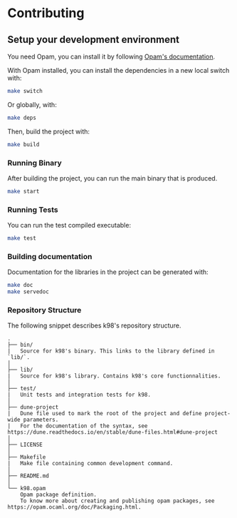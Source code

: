 # Contributing

## Setup your development environment

You need Opam, you can install it by following [Opam's documentation](https://opam.ocaml.org/doc/Install.html).

With Opam installed, you can install the dependencies in a new local switch with:

```bash
make switch
```

Or globally, with:

```bash
make deps
```

Then, build the project with:

```bash
make build
```

### Running Binary

After building the project, you can run the main binary that is produced.

```bash
make start
```

### Running Tests

You can run the test compiled executable:

```bash
make test
```

### Building documentation

Documentation for the libraries in the project can be generated with:

```bash
make doc
make servedoc
```

### Repository Structure

The following snippet describes k98's repository structure.

```text
.
├── bin/
|   Source for k98's binary. This links to the library defined in `lib/`.
│
├── lib/
|   Source for k98's library. Contains k98's core functionnalities.
│
├── test/
|   Unit tests and integration tests for k98.
│
├── dune-project
|   Dune file used to mark the root of the project and define project-wide parameters.
|   For the documentation of the syntax, see https://dune.readthedocs.io/en/stable/dune-files.html#dune-project
│
├── LICENSE
│
├── Makefile
|   Make file containing common development command.
│
├── README.md
│
└── k98.opam
    Opam package definition.
    To know more about creating and publishing opam packages, see https://opam.ocaml.org/doc/Packaging.html.
```
